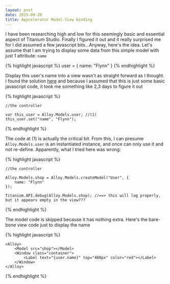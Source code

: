 ```yaml
---
layout: post
date: 2015-09-20
title: Appcelerator Model-View binding
---
```


I have been researching high and low for this seemingly basic and essential aspect of Titanium Studio. Finally I figured it out and it really surprised me for I did assumed a few javascript bits...Anyway, here's the idea. Let's assume that I am trying to display some data from this simple model with just 1 attribute: `name`

{% highlight javascript %}
user = {
    name: "Flynn"
}
{% endhighlight %}

Display this user's name into a view wasn't as straight forward as I thought. I found the solution [here](http://fokkezb.nl/2013/05/27/bind-existing-model/) and because I assumed that this is just some basic javascript code, it took me something like 2,3 days to figure it out

{% highlight javascript %}

    //the controller

    var this_user = Alloy.Models.user; //(1)
    this_user.set("name", "Flynn");

{% endhighlight %}

The code at (1) is actually the critical bit. From this, I can presume `Alloy.Models.user` is an instantiated instance, and once can only use it and not re-define. Apparently, what I tried here was wrong:

{% highlight javascript %}

    //the controller

    Alloy.Models.shop = Alloy.Models.createModel("User", {
        name: "Flynn"
    });

    Titanium.API.debug(Alloy.Models.shop); //==> this will log properly, but it appears empty in the view???


{% endhighlight %}

The model code is skipped because it has nothing extra. Here's the bare-bone view code just to display the name

{% highlight javascript %}

    <Alloy>
        <Model src="shop"></Model>
        <Window class="container">
            <Label text="{user.name}" top="400px" color="red"></Label>
        </Window>
    </Alloy>

{% endhighlight %}
